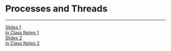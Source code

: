 # Processes and Threads
---

[Slides 1](https://redhawks-my.sharepoint.com/:b:/g/personal/bowermanjess_seattleu_edu/EQpLP845MyRNkkrTBSW6lMkB-gTpLzvtSlYT6FAbU13B7g?e=lwW2Ni) <br>
[In Class Notes 1](pages/ptnotes.md) <br>
[Slides 2](https://redhawks-my.sharepoint.com/:b:/g/personal/bowermanjess_seattleu_edu/EQuWQD5NzgBLp4LS2x5S3jwBy240lvU9Cyc7MEL5STjYsw?e=jZlH4h) <br>
[In Class Notes 2](pages/ptnotes2.md)
